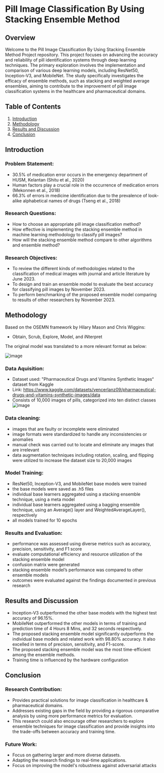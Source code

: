 # Pill Image Classification By Using Stacking Ensemble Method

## Overview
Welcome to the Pill Image Classification By Using Stacking Ensemble Method Project repository. This project focuses on advancing the accuracy and reliability of pill identification systems through deep learning techniques. The primary exploration involves the implementation and comparison of various deep learning models, including ResNet50, Inception-V3, and MobileNet. The study specifically investigates the efficacy of ensemble methods, such as stacking and weighted average ensembles, aiming to contribute to the improvement of pill image classification systems in the healthcare and pharmaceutical domains.

## Table of Contents
1. [Introduction](#introduction)
2. [Methodology](#methodology)
3. [Results and Discussion](#results-and-discussion)
4. [Conclusion](#conclusion)


## Introduction
### Problem Statement:
- 30.5% of medication error occurs in the emergency department of HUSM, Kelantan (Shitu et al., 2020)
- Human factors play a crucial role in the occurrence of medication errors (Mekonnen et al., 2018)
- 66.3% of errors in medicine identification due to the prevalence of look-alike alphabetical names of drugs (Tseng et al., 2018)

### Research Questions:
- How to choose an appropriate pill image classification method?
- How effective is implementing the stacking ensemble method in machine learning methodology to classify pill images?
- How will the stacking ensemble method compare to other algorithms and ensemble method?

### Research Objectives:
- To review the different kinds of methodologies related to the classification of medical images with journal and article literature by June 2023.
- To design and train an ensemble model to evaluate the best accuracy for classifying pill images by November 2023.
- To perform benchmarking of the proposed ensemble model comparing to results of other researchers by November 2023.


## Methodology
Based on the OSEMN framework by Hilary Mason and Chris Wiggins:
- Obtain, Scrub, Explore, Model, and iNterpret

The original model was translated to a more relevant format as below:

![image](https://github.com/faisalmadd/Pill-Image-Classification-By-Using-Stacking-Ensemble-Method/assets/84001348/6015ed49-384f-4bcf-997a-e0ade80fdf5a)

### Data Aquisition:
- Dataset used: "Pharmaceutical Drugs and Vitamins Synthetic Images“ dataset from Kaggle
- Link: https://www.kaggle.com/datasets/vencerlanz09/pharmaceutical-drugs-and-vitamins-synthetic-images/data
- Consists of 10,000 images of pills, categorized into ten distinct classes
![image](https://github.com/faisalmadd/Pill-Image-Classification-By-Using-Stacking-Ensemble-Method/assets/84001348/2e4a6620-73d8-48c5-aca3-6f8b99b7d6a3)

### Data cleaning:
- images that are faulty or incomplete were eliminated
- image formats were standardized to handle any inconsistencies or anomalies
- manual check was carried out to locate and eliminate any images that are irrelevant
- data augmentation techniques including rotation, scaling, and flipping were utilized to increase the dataset size to 20,000 images

### Model Training:
- ResNet50, Inception-V3, and MobileNet base models were trained
- the base models were saved as .h5 files
- individual base learners aggregated using a stacking ensemble technique, using a meta model
- individual base learners aggregated using a bagging ensemble technique, using an Average() layer and WeightedAverageLayer(), respectively
- all models trained for 10 epochs

### Results and Evaluation:
- performance was assessed using diverse metrics such as accuracy, precision, sensitivity, and F1 score
- evaluate computational efficiency and resource utilization of the stacking ensemble model
- confusion matrix were generated
- stacking ensemble model’s performance was compared to other ensemble models
- outcomes were evaluated against the findings documented in previous research

## Results and Discussion
- Inception-V3 outperformed the other base models with the highest test accuracy of 96.15%.
- MobileNet outperformed the other models in terms of training and prediction time of 4 Hours 8 Mins, and 32 seconds respectively.
- The proposed stacking ensemble model significantly outperforms the individual base models and related work with 98.80% accuracy. It also excelled in terms of precision, sensitivity, and F1-score.
- The proposed stacking ensemble model was the most time-efficient among the ensemble methods.
- Training time is influenced by the hardware configuration

## Conclusion
### Research Contribution:
- Provides practical solutions for image classification in healthcare & pharmaceutical domains.
- Addresses existing gaps in the field by providing a rigorous comparative analysis by using more performance metrics for evaluation.
- This research could also encourage other researchers to explore ensemble techniques for image classification and provide insights into the trade-offs between accuracy and training time.

### Future Work:
- Focus on gathering larger and more diverse datasets.
- Adapting the research findings to real-time applications.
- Focus on improving the model's robustness against adversarial attacks 




